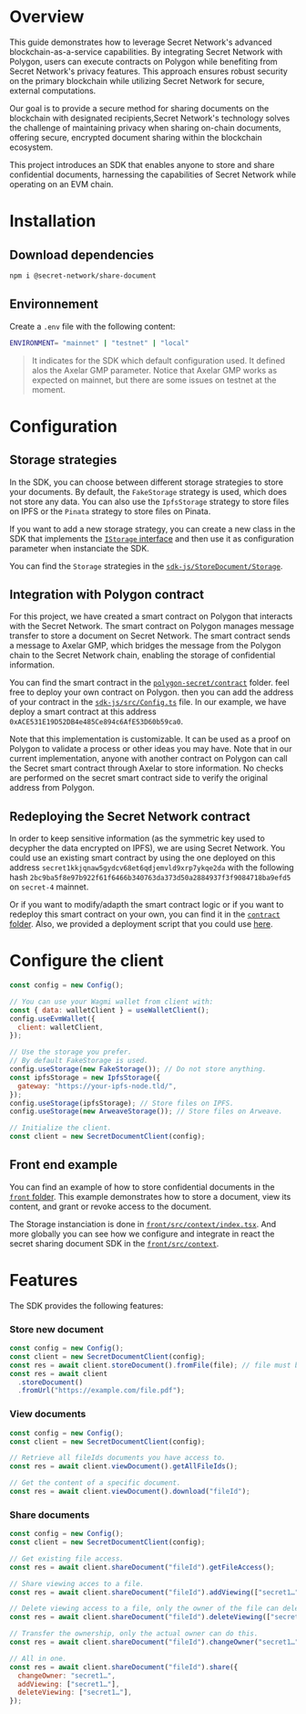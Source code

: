 # Overview

This guide demonstrates how to leverage Secret Network's advanced blockchain-as-a-service capabilities. By integrating Secret Network with Polygon, users can execute contracts on Polygon while benefiting from Secret Network's privacy features. This approach ensures robust security on the primary blockchain while utilizing Secret Network for secure, external computations.

Our goal is to provide a secure method for sharing documents on the blockchain with designated recipients,Secret Network's technology solves the challenge of maintaining privacy when sharing on-chain documents, offering secure, encrypted document sharing within the blockchain ecosystem.

This project introduces an SDK that enables anyone to store and share confidential documents, harnessing the capabilities of Secret Network while operating on an EVM chain.

# Installation

## Download dependencies

```bash
npm i @secret-network/share-document
```

## Environnement

Create a `.env` file with the following content:

```bash
ENVIRONMENT= "mainnet" | "testnet" | "local"
```

> It indicates for the SDK which default configuration used. It defined alos the Axelar GMP parameter. Notice that Axelar GMP works as expected on mainnet, but there are some issues on testnet at the moment. 


# Configuration

## Storage strategies

In the SDK, you can choose between different storage strategies to store your documents. By default, the `FakeStorage` strategy is used, which does not store any data. You can also use the `IpfsStorage` strategy to store files on IPFS or the `Pinata` strategy to store files on Pinata.

If you want to add a new storage strategy, you can create a new class in the SDK that implements the [`IStorage` interface](https://github.com/fifty-wei/secret-share-documents/blob/main/sdk-js/src/StoreDocument/Storage/IStorage.ts) and then use it as configuration parameter when instanciate the SDK.

You can find the `Storage` strategies in the [`sdk-js/StoreDocument/Storage`](https://github.com/fifty-wei/secret-share-documents/tree/main/sdk-js/src/StoreDocument/Storage).

## Integration with Polygon contract

For this project, we have created a smart contract on Polygon that interacts with the Secret Network. The smart contract on Polygon manages message transfer to store a document on Secret Network. The smart contract sends a message to Axelar GMP, which bridges the message from the Polygon chain to the Secret Network chain, enabling the storage of confidential information.

You can find the smart contract in the [`polygon-secret/contract`](https://github.com/fifty-wei/secret-share-documents/blob/main/polygon-secret/contracts/PolygonToSecret.sol) folder. feel free to deploy your own contract on Polygon. then you can add the address of your contract in the [`sdk-js/src/Config.ts`](https://github.com/fifty-wei/secret-share-documents/blob/main/sdk-js/src/Config.ts) file. In our example, we have deploy a smart contract at this address `0xACE531E19D52DB4e485Ce894c6AfE53D60b59ca0`.

Note that this implementation is customizable. It can be used as a proof on Polygon to validate a process or other ideas you may have. Note that in our current implementation, anyone with another contract on Polygon can call the Secret smart contract through Axelar to store information. No checks are performed on the secret smart contract side to verify the original address from Polygon.


## Redeploying the Secret Network contract

In order to keep sensitive information (as the symmetric key used to decypher the data encrypted on IPFS), we are using Secret Network. You could use an existing smart contract by using the one deployed on this address `secret1kkjqnaw5gydcv68et6qdjemvld9xrp7ykqe2da` with the following hash `2bc9ba5f8e97b922f61f6466b340763da373d50a2884937f3f9084718ba9efd5` on `secret-4` mainnet.

Or if you want to modify/adapth the smart contract logic or if you want to redeploy this smart contract on your own, you can find it in the [`contract` folder](https://github.com/fifty-wei/secret-share-documents/tree/main/contract). Also, we provided a deployment script that you could use [here](https://github.com/fifty-wei/secret-share-documents/tree/main/contract/scripts).


# Configure the client

```js
const config = new Config();

// You can use your Wagmi wallet from client with:
const { data: walletClient } = useWalletClient();
config.useEvmWallet({
  client: walletClient,
});

// Use the storage you prefer.
// By default FakeStorage is used.
config.useStorage(new FakeStorage()); // Do not store anything.
const ipfsStorage = new IpfsStorage({
  gateway: "https://your-ipfs-node.tld/",
});
config.useStorage(ipfsStorage); // Store files on IPFS.
config.useStorage(new ArweaveStorage()); // Store files on Arweave.

// Initialize the client.
const client = new SecretDocumentClient(config);
```

## Front end example

You can find an example of how to store confidential documents in the [`front` folder](https://github.com/fifty-wei/secret-share-documents/tree/main/front). This example demonstrates how to store a document, view its content, and grant or revoke access to the document.

The Storage instanciation is done in [`front/src/context/index.tsx`](https://github.com/fifty-wei/secret-share-documents/blob/main/front/src/context/index.tsx). And more globally you can see how we configure and integrate in react the secret sharing document SDK in the [`front/src/context`](https://github.com/fifty-wei/secret-share-documents/tree/main/front/src/context).

# Features

The SDK provides the following features:

### Store new document

```js
const config = new Config();
const client = new SecretDocumentClient(config);
const res = await client.storeDocument().fromFile(file); // file must be of type File.
const res = await client
  .storeDocument()
  .fromUrl("https://example.com/file.pdf");
```

### View documents

```js
const config = new Config();
const client = new SecretDocumentClient(config);

// Retrieve all fileIds documents you have access to.
const res = await client.viewDocument().getAllFileIds();

// Get the content of a specific document.
const res = await client.viewDocument().download("fileId");
```

### Share documents

```js
const config = new Config();
const client = new SecretDocumentClient(config);

// Get existing file access.
const res = await client.shareDocument("fileId").getFileAccess();

// Share viewing acces to a file.
const res = await client.shareDocument("fileId").addViewing(["secret1…"]);

// Delete viewing access to a file, only the owner of the file can delete the access.
const res = await client.shareDocument("fileId").deleteViewing(["secret1…"]);

// Transfer the ownership, only the actual owner can do this.
const res = await client.shareDocument("fileId").changeOwner("secret1…");

// All in one.
const res = await client.shareDocument("fileId").share({
  changeOwner: "secret1…",
  addViewing: ["secret1…"],
  deleteViewing: ["secret1…"],
});
```
